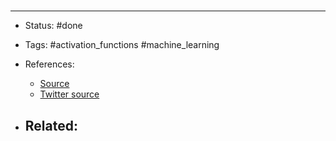 # 



# 

---
- Status: #done

- Tags: #activation_functions #machine_learning 

- References:
	- [Source](https://share.streamlit.io/ammaryh92/activation_functions/main/app.py)
	- [Twitter source](https://twitter.com/ammaryh92/status/1496003856370737156)

- Related:
	- 
